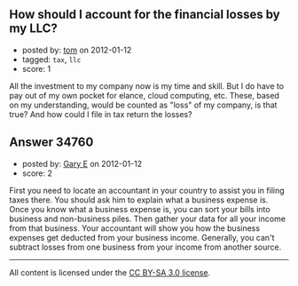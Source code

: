 ## How should I account for the financial losses by my LLC?

- posted by: [tom](https://stackexchange.com/users/-1/14815-tom) on 2012-01-12
- tagged: `tax`, `llc`
- score: 1

All the investment to my company now is my time and skill. But I do have to pay out of my own pocket for elance, cloud computing, etc. These, based on my understanding, would be counted as "loss" of my company, is that true? And how could I file in tax return the losses? 


## Answer 34760

- posted by: [Gary E](https://stackexchange.com/users/-1/2587-gary-e) on 2012-01-12
- score: 2

First you need to locate an accountant in your country to assist you in filing taxes there. You should ask him to explain what a business expense is. Once you know what a business expense is, you can sort your bills into business and non-business piles. Then gather your data for all your income from that business. Your accountant will show you how the business expenses get deducted from your business income. Generally, you can't subtract losses from one business from your income from another source.




---

All content is licensed under the [CC BY-SA 3.0 license](https://creativecommons.org/licenses/by-sa/3.0/).
